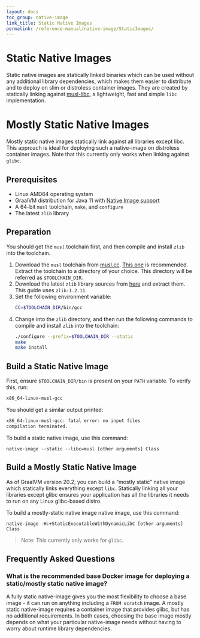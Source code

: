 ```yaml
---
layout: docs
toc_group: native-image
link_title: Static Native Images
permalink: /reference-manual/native-image/StaticImages/
---
```

# Static Native Images

Static native images are statically linked binaries which can be used without any additional library dependencies, which makes them easier to distribute and to deploy on slim or distroless container images.
They are created by statically linking against [musl-libc](https://musl.libc.org/), a lightweight, fast and simple `libc` implementation.

# Mostly Static Native Images

Mostly static native images statically link against all libraries except libc. This approach is ideal for deploying such a native-image
on distroless container images. Note that this currently only works when linking against `glibc`.

<!-- Note: Currently, you can build static native images on Linux AMD64 on Java 11 only. -->

## Prerequisites

- Linux AMD64 operating system
- GraalVM distribution for Java 11 with [Native Image support](README.md#install-native-image)
- A 64-bit `musl` toolchain, `make`, and `configure`
- The latest `zlib` library

## Preparation

You should get the `musl` toolchain first, and then compile and install `zlib` into the toolchain.

1. Download the `musl` toolchain from [musl.cc](https://musl.cc/). [This one](http://more.musl.cc/10/x86_64-linux-musl/x86_64-linux-musl-native.tgz) is recommended. Extract the toolchain to a directory of your choice. This directory will be referred as `$TOOLCHAIN_DIR`.
2. Download the latest `zlib` library sources from [here](https://zlib.net/) and extract them. This guide uses `zlib-1.2.11`.
3. Set the following environment variable:
    ```bash
    CC=$TOOLCHAIN_DIR/bin/gcc
    ```
4. Change into the `zlib` directory, and then run the following commands to compile and install `zlib` into the toolchain:
    ```bash
    ./configure --prefix=$TOOLCHAIN_DIR --static
    make
    make install
    ```

## Build a Static Native Image

First, ensure `$TOOLCHAIN_DIR/bin` is present on your `PATH` variable.
To verify this, run:

```bash
x86_64-linux-musl-gcc
```
You should get a similar output printed:
```bash
x86_64-linux-musl-gcc: fatal error: no input files
compilation terminated.
```

To build a static native image, use this command:
```shell
native-image --static --libc=musl [other arguments] Class
```

## Build a Mostly Static Native Image

As of GraalVM version 20.2, you can build a “mostly static” native image which statically links everything except `libc`.
Statically linking all your libraries except glibc ensures your application has all the libraries it needs to run on any Linux glibc-based distro.

To build a mostly-static native image native image, use this command:
```shell
native-image -H:+StaticExecutableWithDynamicLibC [other arguments] Class
```

> Note: This currently only works for `glibc`.

## Frequently Asked Questions

### What is the recommended base Docker image for deploying a static/mostly static native image?

A fully static native-image gives you the most flexibility to choose a base image - it can run on anything including a `FROM scratch` image.
A mostly static native-image requires a container image that provides glibc, but has no additional requirements.
In both cases, choosing the base image mostly depends on what your particular native-image needs without having to worry about runtime library dependencies.
